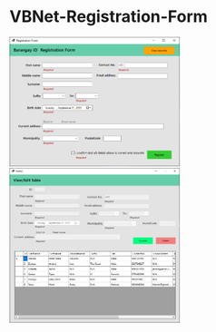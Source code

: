 # VBNet-Registration-Form

<img src="Registration-Form/images/ex1.png" width="300px">

<img src="Registration-Form/images/ex2.png" width="300px">
